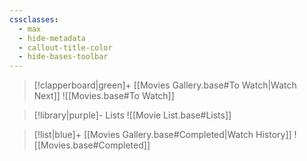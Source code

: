 ```yaml
---
cssclasses:
  - max
  - hide-metadata
  - callout-title-color
  - hide-bases-toolbar
---
```


> [!clapperboard|green]+ [[Movies Gallery.base#To Watch|Watch Next]]
> ![[Movies.base#To Watch]]

> [!library|purple]- Lists
> ![[Movie List.base#Lists]]

> [!list|blue]+ [[Movies Gallery.base#Completed|Watch History]]
> ![[Movies.base#Completed]]
